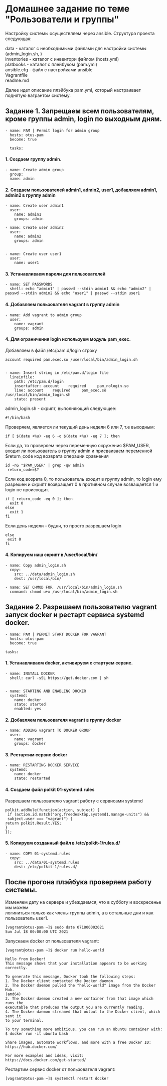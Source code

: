 # Домашнее задание по теме "Рользователи и группы"

Настройку системы осуществляем через ansible. Структура проекта следующая:

data - каталог с необходимыми файлами для настройки системы (admin_login.sh, )  
inventories - каталог с инвентори файлом (hosts.yml)  
platbooks - каталог с плейбуком (pam.yml)  
ansible.cfg - файл с настройками ansible  
Vagrantfile  
readme.md  

Далее идет описание плэйбука pam.yml, который настраивает поднятую вагрантом систему.  


## Задание 1. Запрещаем всем пользователям, кроме группы admin, login по выходным дням.

    - name: PAM | Permit login for admin group  
      hosts: otus-pam  
      become: true  
    
      tasks:

#### 1. Создаем группу admin.

    - name: Create admin group  
      group:  
      name: admin 
      

#### 2. Создаем пользователей admin1, admin2, user1, добавляем admin1, admin2 в группу admin

    - name: Create user admin1
      user:
        name: admin1
        groups: admin
               
    - name: Create user admin2
      user:
        name: admin2
        groups: admin
        
        
    - name: Create user user1
      user:
        name: user1
      
      
#### 3. Устанавливаем пароли для пользователей

    - name: SET PASSWORDS
      shell: echo "admin1" | passwd --stdin admin1 && echo "admin2" | passwd --stdin admin2 && echo "user1" | passwd --stdin user1

#### 4. Добавляем пользователя vagrant в группу admin  

    - name: Add vagrant to admin group
      user:
        name: vagrant
        groups: admin


#### 4. Для ограничения login используем модуль pam_exec.

Добавляем в файл /etc/pam.d/login строку  

    account required pam.exec.so /user/local/bin/admin_login.sh


    - name: Insert string in /etc/pam.d/login file    
      lineinfile: 
        path: /etc/pam.d/login  
        insertafter: account    required     pam_nologin.so  
        line: account    required     pam_exec.so   /usr/local/bin/admin_login.sh  
        state: present  
        
        

admin_login.sh - скрипт, выполняющий следующее:

    #!/bin/bash

Проверяем, является ли текущий день недели 6 или 7, т.е выходным:

    if [ $(date +%u) -eq 6 -o $(date +%u) -eq 7 ]; then

Если да, то проверяем через переменную окружения $PAM_USER, входит ли пользователь в группу admin
и присваиваем переменной $return_code код возврата операции сравнения  

    id -nG "$PAM_USER" | grep -qw admin
     return_code=$?
  
Если код возрата 0, то пользователь входит в группу admin, то login ему разрешен и скрипт возвращает 0
в противном случае возващается 1 и login не происходит.

    if [ return_code -eq 0 ]; then
      exit 0
    else
      exit 1
    fi
  
Если день недели - будни, то просто разрешаем login  

    else
     exit 0
    fi

#### 4. Копируем наш скрипт в /user/local/bin/

    - name: Copy admin_login.sh  
      copy:  
        src: ../data/admin_login.sh  
        dest: /usr/local/bin/    
        
    - name: SET CHMOD FOR  /usr/local/bin/admin_login.sh  
      command: chmod u+x /usr/local/bin/admin_login.sh  
  
  
  
## Задание 2. Разрешаем пользователю vagrant запуск docker и рестарт сервиса systemd docker.

    - name: PAM | PERMIT START DOCKER FOR VAGRANT
      hosts: otus-pam
      become: true
  
    tasks:

#### 1. Устанавливаем docker, активируем с стартуем сервис.

    - name: INSTALL DOCKER  
      shell: curl -sSL https://get.docker.com | sh  
   
        
    - name: STARTING AND ENABLING DOCKER  
      systemd:  
        name: docker  
        state: started  
        enabled: yes    

#### 2. Добавляем пользователя vagrant в группу docker 

    - name: ADDING vagrant TO DOCKER GROUP
      user:
        name: vagrant
        groups: docker        
        
#### 3. Рестартим сервис docker

    - name: RESTARTING DOCKER SERVICE 
      systemd:
        name: docker
        state: restarted
        
#### 4. Создаем файл polkit 01-systemd.rules

Разрешаем пользователю vagrant работу с сервисами systemd


    polkit.addRule(function(action, subject) {  
     if (action.id.match("org.freedesktop.systemd1.manage-units") &&  
     subject.user === "vagrant") {  
    return polkit.Result.YES;  
    }    
    });  
        

#### 5. Копируем созданный файл в /etc/polkit-1/rules.d/ 

    - name: COPY 01-systemd.rules  
      copy:  
        src: ../data/01-systemd.rules  
        dest: /etc/polkit-1/rules.d/   
          
                

  
## После прогона плэйбука проверяем работу системы.


Изменяем дату на сервере и убеждаемся, что в субботу и воскресенье мы можем  
логиниться только как члены группы admin, а в остальные дни и как пользователь user1.


    [vagrant@otus-pam ~]$ sudo date 071800002021  
    Sun Jul 18 00:00:00 UTC 2021  

  
Запускаем docker от пользователя vagrant:  

    [vagrant@otus-pam ~]$ docker run hello-world  

    Hello from Docker!  
    This message shows that your installation appears to be working correctly.  
  
    To generate this message, Docker took the following steps:  
    1. The Docker client contacted the Docker daemon.  
    2. The Docker daemon pulled the "hello-world" image from the Docker Hub.  
    (amd64)  
    3. The Docker daemon created a new container from that image which runs the  
    executable that produces the output you are currently reading.  
    4. The Docker daemon streamed that output to the Docker client, which sent it  
    to your terminal.  
  
    To try something more ambitious, you can run an Ubuntu container with:  
    $ docker run -it ubuntu bash  
  
    Share images, automate workflows, and more with a free Docker ID:  
    https://hub.docker.com/  
  
    For more examples and ideas, visit:  
    https://docs.docker.com/get-started/  
   
   
Рестартим сервис docker от пользователя vagrant:   

    [vagrant@otus-pam ~]$ systemctl restart docker
